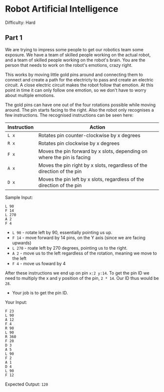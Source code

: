 # Robot Artificial Intelligence
Difficulty: Hard

## Part 1
We are trying to impress some people to get our robotics team some exposure. We have a team of skilled people working on the actual robot, and a team of skilled people
working on the robot's brain. You are the person that needs to work on the robot's emotions, crazy right. 

This works by moving little gold pins around and connecting them
to connect and create a path for the electricty to pass and create an electric circuit. A close electric circuit makes the robot follow that emotion. At this point in time
it can only follow one emotion, so we don't have to worry about multiple emotions.

The gold pins can have one out of the four rotations possible while moving around. The pin starts facing to the right. Also the robot only recognises a few instructions.
The recognised instructions can be seen here:

Instruction | Action
------------ | -------------
`L x`    | Rotates pin counter-clockwise by x degrees
`R x`    | Rotates pin clockwise by x degrees
`F x`    | Moves the pin forward by x slots, depending on where the pin is facing
`A x`    | Moves the pin right by x slots, regardless of the direction of the pin
`D x`    | Moves the pin left by x slots, regardless of the direction of the pin

Sample Input:
```
L 90
F 14
L 270
A 2
F 4
```

- `L 90` - rotate left by 90, essentially pointing us up.
- `F 14` - move forward by 14 pins, on the Y axis (since we are facing upwards)
- `L 270` - roate left by 270 degrees, pointing us to the right.
- `A 2` - move us to the left regardless of the rotation, meaning we move to the left
- `F 4` - move us foward by 4

After these instructions we end up on pin `x:2 y:14`. To get the pin ID we need to multiply the x and y position of the pin, `2 * 14`. Our ID thus would be `28`.

- Your job is to get the pin ID.

Your Input:
```
F 23
L 90
A 12
F 4
R 90
L 90
R 360
F 20
D 3
A 5
L 90
F 2
A 1
D 4
L 90
F 12
```

Expected Output: `120`
